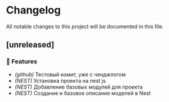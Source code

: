 # Changelog

All notable changes to this project will be documented in this file.

## [unreleased]

### 🚀 Features

- *(github)* Тестовый комит, уже с ченджлогом
- *(NEST)* Установка проекта на nest js
- *(NEST)* Добавление базовых модулей для проекта
- *(NEST)* Создание и базовое описание моделей в Nest

<!-- generated by git-cliff -->
